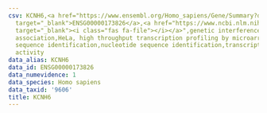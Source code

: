 ```yaml
---
csv: KCNH6,<a href="https://www.ensembl.org/Homo_sapiens/Gene/Summary?db=core;g=ENSG00000173826"
  target="_blank">ENSG00000173826</a>,<a href="https://www.ncbi.nlm.nih.gov/pubmed/17216044"
  target="_blank"><i class="fas fa-file"></i></a>",genetic interference,functional
  association,HeLa, high throughput transcription profiling by microarray,nucleotide
  sequence identification,nucleotide sequence identification,transcriptional regulation,up-regulates
  activity
data_alias: KCNH6
data_id: ENSG00000173826
data_numevidence: 1
data_species: Homo sapiens
data_taxid: '9606'
title: KCNH6
---
```

